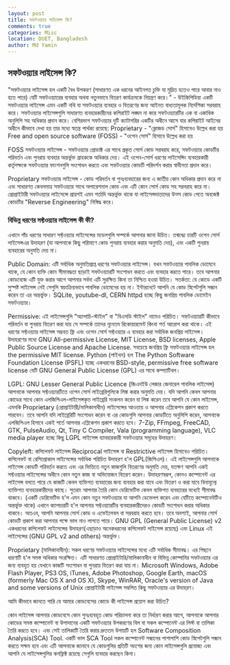 ```yaml
---
layout: post
title: সফটওয়্যার লাইসেন্স কি? 
comments: true
categories: Misc
location: DUET, Bangladesh
author: Md Yamin
---
```


## সফটওয়্যার লাইসেন্স কি? 

"সফটওয়্যার লাইসেন্স হল একটি বৈধ উপকরণ (সাধারণত এক ধরনের আইনগত চুক্তি যা মুদ্রিত হতেও পারে আবার নাও হতে পারে) যেটি সফটওয়্যারের ব্যবহার অথবা নতুনভাবে বিতরণ কার্যক্রমকে নিয়ন্ত্রণ করে।" - উইকিপিডিয়া 
একটি সফটওয়্যার লাইসেন্স এমন একটি নথি যা সফটওয়্যার ব্যবহার ও বিতরণের জন্য আইনত বাধ্যতামূলক নির্দেশিকা সরবরাহ করে। সফটওয়্যার লাইসেন্সগুলি সাধারণত ব্যবহারকারীদের কপিরাইট লঙ্ঘন না করে সফটওয়্যারটির এক বা একাধিক অনুলিপি সহ অধিকার প্রদান করে।
বেশিরভাগ সফটওয়্যার দুটি ক্যাটাগরির একটির অধীনে আসে যার কপিরাইট আইনের অধীনে কীভাবে দেখা হয় তার মধ্যে স্বতন্ত্র পার্থক্য রয়েছে:
Proprietary - "ক্লোজড সোর্স" হিসাবেও উল্লেখ করা হয়
Free and open source software (FOSS) - "ওপেন সোর্স" হিসাবে উল্লেখ করা হয়

FOSS সফটওয়্যার লাইসেন্স - সফটওয়্যার প্রোডাক্ট এর সাথে প্রকৃত সোর্স কোড সরবরাহ করে, সফটওয়্যার কোডটির পরিবর্তন এবং পুনরায় ব্যবহার অন্তর্ভুক্ত গ্রাহককে অধিকার দেয়। এই ওপেন-সোর্স ধরণের লাইসেন্সিং ব্যবহারকারী কর্তৃপক্ষকে সফটওয়্যার ফাংশনগুলি সংশোধন করতে এবং সফটওয়্যার কোডটি পরিদর্শন করার স্বাধীনতা প্রদান করে।

Proprietary সফটওয়্যার লাইসেন্স - কোড পরিবর্তন বা পুনঃব্যবহারের জন্য এ জাতীয় কোন অধিকার প্রদান করে না এবং সাধারণত কেবলমাত্র সফটওয়্যার সাথে অপারেশনাল কোড এবং এটি কোন সোর্স কোড সহ সরবরাহ করে না। প্রোপ্রাইটারী সফটওয়্যার লাইসেন্সে প্রায়শই এমন শর্তাদি অন্তর্ভুক্ত থাকে যা লাইসেন্সদাতাদের উত্স কোড পেতে অবজেক্ট কোডটির "Reverse Engineering" নিষিদ্ধ করে।

### বিভিন্ন ধরণের সফ্টওয়্যার লাইসেন্স কী কী?

এখানে পাঁচ ধরণের সাধারণ সফ্টওয়্যার লাইসেন্সের মডেলগুলি সম্পর্কে আপনার জানা উচিত। তন্মদ্ধ্যে চারটি ওপেন সোর্স লাইসেন্সএর উদাহরণ (যা আপনাকে কিছু পরিমাণে কোড পুনরায় ব্যবহার করার অনুমতি দেয়), এবং একটি পুনরায় ব্যবহারের অনুমতি দেয় না। 

Public Domain: এটি সর্বাধিক অনুমতিপ্রাপ্ত ধরণের সফটওয়্যার লাইসেন্স। যখন সফটওয়্যার পাবলিক ডোমেনে থাকে, যে কোন ব্যক্তি কোন সীমাবদ্ধতা ছাড়াই সফটওয়্যারটি সংশোধন করতে এবং ব্যবহার করতে পারে। তবে আপনার কোডবেজে এটি যুক্ত করার আগে আপনার সর্বদা এটি সুরক্ষিত কিনা তা নিশ্চিত হওয়া উচিত। সতর্কতা: যে কোডে একটি সুস্পষ্ট লাইসেন্স নেই সেগুলি স্বয়ংক্রিয়ভাবে পাবলিক ডোমেনের হয় না। ইন্টারনেটে আপনি যে কোড স্নিপেটগুলি সন্ধান করেন তা এর অন্তর্ভুক্ত। SQLite, youtube-dl, CERN httpd হচ্ছে কিছু জনপ্রিয় পাবলিক ডোমেইন সফটওয়্যার। 

Permissive: এই  লাইসেন্সগুলি "অ্যাপাচি-স্টাইল" বা "বিএসডি স্টাইল" নামেও পরিচিত। সফটওয়্যারটি কীভাবে পরিবর্তন বা পুনরায় বিতরণ করা যায় সে সম্পর্কে তাদের ন্যূনতম রিকোয়ারমেন্ট কিংবা শর্ত আরোপ করা থাকে। এই ধরণের সফ্টওয়্যার লাইসেন্স সম্ভবত ফ্রি এবং ওপেন সোর্স সফ্টওয়্যার এ ব্যবহার করা সর্বাধিক জনপ্রিয় লাইসেন্স। উদাহরণের মধ্যে GNU All-permissive License, MIT License, BSD licenses, Apple Public Source License and Apache License. সবচেয়ে জনপ্রিয় ফ্রি সফটওয়্যার লাইসেন্স হল  the permissive MIT license. Python (পাইথন) হল The Python Software Foundation License (PSFL) হচ্ছে একধরনের BSD-style, permissive free software license যেটি GNU General Public License (GPL) এর সাথে কম্প্যাটিবল।  

LGPL: GNU Lesser General Public Licence (জিএনইউ লেজার জেনারেল পাবলিক লাইসেন্স) আপনাকে আপনার সফ্টওয়্যারটিতে ওপেন সোর্স লাইব্রেরিগুলিকে লিঙ্ক করার অনুমতি দেয়। যদি আপনি কেবল আপনার কোডের সাথে কোন এলজিপিএল-লাইসেন্সকৃত লাইব্রেরি সংকলন করেন বা লিঙ্ক করেন তবে আপনি যে কোন লাইসেন্স, এমনকি Proprietary (প্রোপ্রাইটারী/মালিকানাধীন) লাইসেন্সের আওতায় ও আপনার এপ্লিকেশন প্রকাশ করতে পারবেন। তবে আপনি যদি লাইব্রেরিটি সংশোধন করেন বা এর কোডগুলি আপনার কোডটিতে অনুলিপি করেন, আপনাকে এলজিপিএল হিসাবে একই শর্তে আপনার এপ্লিকেশন প্রকাশ করতে হবে। 7-Zip, FFmpeg, FreeCAD, GTK, PulseAudio, Qt, Tiny C Compiler, Vala (programming language), VLC media player হচ্ছে কিছু LGPL লাইসেন্স ব্যাবহারকারী সফটওয়্যার সমূহের উদাহরণ।  

Copyleft:  কপিলেফট লাইসেন্স Reciprocal লাইসেন্স বা Restrictive লাইসেন্স হিসাবেও পরিচিত। কপিলেফট বা রেসিপ্রোকাল লাইসেন্সের সর্বাধিক পরিচিত উদাহরণ হ'ল GPL(জিপিএল)। এই লাইসেন্সগুলি আপনাকে লাইসেন্স কোডটি পরিবর্তন করতে এবং এর ভিত্তিতে নতুন কাজগুলি বিতরণের অনুমতি দেয়, যতক্ষণ আপনি একই সফ্টওয়্যার লাইসেন্সের অধীনে কোন নতুন কাজ বা অভিযোজন বিতরণ করেন।  উদাহরণস্বরূপ, কোনও কম্পোনেন্ট এর লাইসেন্স বলতে পারে যে কাজটি কেবল ব্যক্তিগত ব্যবহারের জন্য ব্যবহার করা যাবে এবং বিতরণ ও করা যাবে বিনামূল্যে ব্যাক্তিগত ব্যবহারকারীদের কাছে। সুতরাং আপনার তৈরি কোন ডেরিভেটিভ কেবল ব্যক্তিগত ব্যবহারের মধ্যেই সীমাবদ্ধ থাকবে। (একটি ডেরিভেটিভ হ'ল এমন কোন নতুন সফটওয়্যার যা আপনি ডেভেলপ করেন এবং যেটিতে কম্পোনেন্টটিও অন্তর্ভুক্ত থাকে) এখানে ক্যাপচারটি হ'ল আপনার সফ্টওয়্যারটির ব্যবহারকারীদেরও কোডটি সংশোধন করার অধিকার থাকবে। অতএব, আপনি আপনার সোর্স কোড ও এভেইলেবল বা সরবরাহ করতে হবে। তবে অবশ্যই, আপনার সোর্স কোডটি প্রকাশ করা আপনার পক্ষে ভাল নাও লাগতে পারে। GNU GPL (General Public License) v2 একধরনের কপিলেফট লাইসেন্সের উদাহরণ(এছাড়াও অনেকধরনের কপিলেফট লাইসেন্স রয়েছে) এবং Linux এই লাইসেন্সের (GNU GPL v2 and others) অন্তর্ভুক্ত। 
 
Proprietary (মালিকানাধীন): সকল ধরণের সফটওয়্যার লাইসেন্সের মধ্যে এটি সর্বাধিক সীমাবদ্ধ। এর পিছনে ধারণাটি হ'ল সমস্ত অধিকার সংরক্ষিত। এটি সাধারণত প্রোপ্রাইটারি/মালিকানাধীন বা বিভিন্ন কোম্পানির সফটওয়্যার এর জন্য ব্যবহৃত হয় যেখানে কাজটি সংশোধন বা পুনরায় বিতরণ করা যায় না।  Microsoft Windows, Adobe Flash Player, PS3 OS, iTunes, Adobe Photoshop, Google Earth, macOS (formerly Mac OS X and OS X), Skype, WinRAR, Oracle's version of Java and some versions of Unix প্রোপ্রাইটারী লাইসেন্স সম্বলিত কিছু সফটওয়্যার এর উদাহরণ। 

আমি কীভাবে জানতে পারি যে আমার কোডবেসের কোডে কী লাইসেন্স প্রয়োগ করা উচিত?

কোন লাইসেন্স আপনার কোডবেসে কোন পুনঃব্যবহৃত কোড পরিচালনা করে তা নির্ধারণ করার আগে, আপনাকে আপনার কোডের সমস্ত কম্পোনেন্ট বা উপাদানের একটি সফটওয়্যার উপকরণের বিল বা সকল কম্পোনেন্ট এর লিস্ট বা তালিকা তৈরি করতে হবে। এবং সেই তালিকাটি তৈরি করার দ্রুততম উপায়টি হল Software Composition Analysis(SCA) Tool. একটি ভাল SCA Tool সকল কম্পোনেন্ট সন্ধানের পাশাপাশি কোড স্নিপেটগুলি সন্ধান করতে সক্ষম হবে এবং এটি আপনাকে জানাবে যে কোডগুলির প্রতিটি অংশের জন্য কোন লাইসেন্সগুলি প্রযোজ্য এবং আপনি যে লাইসেন্সগুলির কনফ্লিক্ট রয়েছে সেগুলি ব্যবহার করছেন কিনা।

